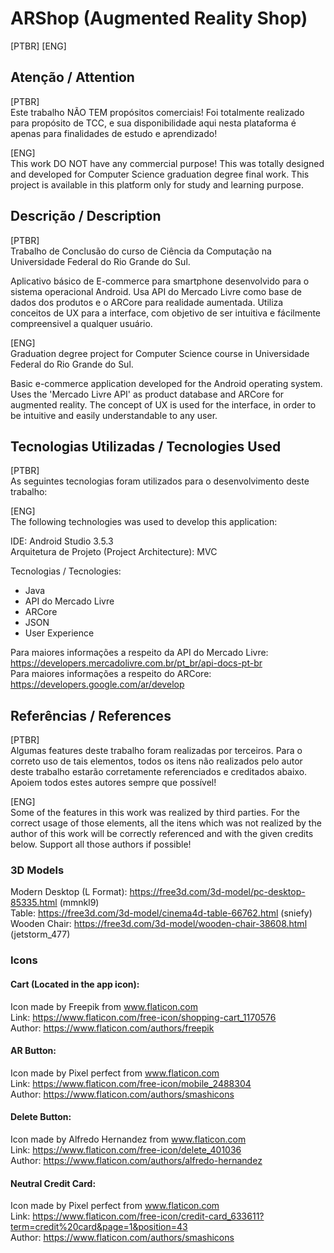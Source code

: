 # ARShop (Augmented Reality Shop)

[PTBR] [ENG]

## Atenção / Attention

[PTBR]  <br/>
Este trabalho NÃO TEM propósitos comerciais! Foi totalmente realizado para propósito de TCC, e sua disponibilidade aqui
nesta plataforma é apenas para finalidades de estudo e aprendizado! 

[ENG]  <br/>
This work DO NOT have any commercial purpose! This was totally designed and developed for Computer Science graduation degree final work.
This project is available in this platform only for study and learning purpose.

## Descrição / Description

[PTBR]  <br/>
Trabalho de Conclusão do curso de Ciência da Computação na Universidade Federal do Rio Grande do Sul.

Aplicativo básico de E-commerce para smartphone desenvolvido para o sistema operacional Android. Usa API do Mercado Livre como 
base de dados dos produtos e o ARCore para realidade aumentada. Utiliza conceitos de UX para a interface, com objetivo de ser intuitiva 
e fácilmente compreensivel a qualquer usuário. 

[ENG]  <br/>
Graduation degree project for Computer Science course in Universidade Federal do Rio Grande do Sul.

Basic e-commerce application developed for the Android operating system. Uses the 'Mercado Livre API' as
product database and ARCore for augmented reality. The concept of UX is used for the interface, in order to be intuitive
and easily understandable to any user.

## Tecnologias Utilizadas / Tecnologies Used


[PTBR]  <br/> 
As seguintes tecnologias foram utilizados para o desenvolvimento deste trabalho: <br/>

[ENG]  <br/>
The following technologies was used to develop this application:


IDE: Android Studio 3.5.3 <br/>
Arquitetura de Projeto (Project Architecture): MVC 


Tecnologias / Tecnologies:
- Java
- API do Mercado Livre
- ARCore
- JSON
- User Experience


Para maiores informações a respeito da API do Mercado Livre: https://developers.mercadolivre.com.br/pt_br/api-docs-pt-br <br/>
Para maiores informações a respeito do ARCore: https://developers.google.com/ar/develop

## Referências / References


[PTBR]  <br/> 
Algumas features deste trabalho foram realizadas por terceiros. Para o correto uso de tais elementos, todos os itens não
realizados pelo autor deste trabalho estarão corretamente referenciados e creditados abaixo. Apoiem todos estes autores sempre que possível!


[ENG]  <br/>
Some of the features in this work was realized by third parties. For the correct usage of those elements, all the itens which 
was not realized by the author of this work will be correctly referenced and with the given credits below. Support all
those authors if possible!

### 3D Models
Modern Desktop (L Format): https://free3d.com/3d-model/pc-desktop-85335.html (mmnkl9) <br/>
Table: https://free3d.com/3d-model/cinema4d-table-66762.html (sniefy) <br/>
Wooden Chair: https://free3d.com/3d-model/wooden-chair-38608.html (jetstorm_477)

### Icons

#### Cart (Located in the app icon): <br/>
Icon made by Freepik from www.flaticon.com <br/>
Link: https://www.flaticon.com/free-icon/shopping-cart_1170576 <br/>
Author: https://www.flaticon.com/authors/freepik

#### AR Button: <br/>
Icon made by Pixel perfect from www.flaticon.com <br/>
Link: https://www.flaticon.com/free-icon/mobile_2488304 <br/>
Author: https://www.flaticon.com/authors/smashicons
           
#### Delete Button: <br/>
Icon made by Alfredo Hernandez from www.flaticon.com <br/>
Link: https://www.flaticon.com/free-icon/delete_401036 <br/>
Author: https://www.flaticon.com/authors/alfredo-hernandez

#### Neutral Credit Card: <br/>
Icon made by Pixel perfect from www.flaticon.com <br/>
Link: https://www.flaticon.com/free-icon/credit-card_633611?term=credit%20card&page=1&position=43 <br/>
Author: https://www.flaticon.com/authors/smashicons
